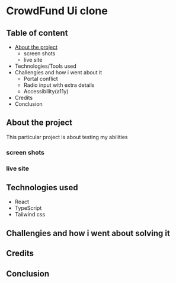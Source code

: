 # CrowdFund Ui clone

## Table of content

- [About the project](#about-the-project)
  - screen shots
  - live site
- Technologies/Tools used
- Challengies and how i went about it
  - Portal conflict
  - Radio input with extra details
  - Accessibility(a11y)
- Credits
- Conclusion

## About the project

This particular project is about testing my abilities

### screen shots

### live site

## Technologies used

- React
- TypeScript
- Tailwind css

## Challengies and how i went about solving it

## Credits

## Conclusion
